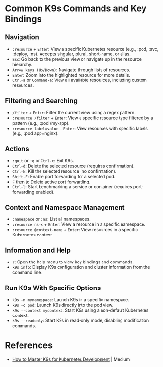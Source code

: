 # Common K9s Commands and Key Bindings

## Navigation
- ```:resource``` + ```Enter```: View a specific Kubernetes resource (e.g., :pod, :svc, :deploy, :ns). Accepts singular, plural, short-name, or alias.
- ```Esc```: Go back to the previous view or navigate up in the resource hierarchy.
- ```Arrow keys (Up/Down)```: Navigate through lists of resources.
- ```Enter```: Zoom into the highlighted resource for more details.
- ```Ctrl-a``` or ```Command-a```: View all available resources, including custom resources.

## Filtering and Searching
- ```/filter``` + ```Enter```: Filter the current view using a regex pattern.
- ```:resource /filter``` + ```Enter```: View a specific resource type filtered by a pattern (e.g., :pod /my-app).
- ```:resource label=value``` + ```Enter```: View resources with specific labels (e.g., :pod app=nginx).

## Actions
- ```:quit``` or ```:q``` or ```Ctrl-c```: Exit K9s.
- ```Ctrl-d```: Delete the selected resource (requires confirmation).
- ```Ctrl-k```: Kill the selected resource (no confirmation).
- ```Shift-F```: Enable port forwarding for a selected pod.
- ```F``` then ```D```: Delete active port forwarding.
- ```Ctrl-l```: Start benchmarking a service or container (requires port-forwarding enabled).

## Context and Namespace Management
- ```:namespace``` or ```:ns```: List all namespaces.
- ```:resource ns-x``` + ```Enter```: View a resource in a specific namespace.
- ```:resource @context-name``` + ```Enter```: View resources in a specific Kubernetes context.

## Information and Help
- ```?```: Open the help menu to view key bindings and commands.
- ```k9s info```: Display K9s configuration and cluster information from the command line.

## Run K9s With Specific Options
- ```k9s -n mynamespace```: Launch K9s in a specific namespace.
- ```k9s -c pod```: Launch K9s directly into the pod view.
- ```k9s --context mycontext```: Start K9s using a non-default Kubernetes context.
- ```k9s --readonly```: Start K9s in read-only mode, disabling modification commands.

# References
- [How to Master K9s for Kubernetes Development](https://medium.com/@karthidkk123/how-to-master-k9s-for-kubernetes-development-6655adf06788) | Medium
